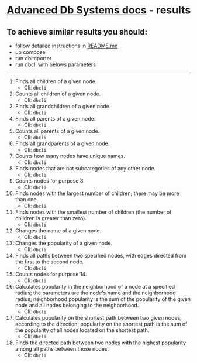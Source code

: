 ﻿# [Advanced Db Systems docs](Readme.md) - results

## To achieve similar results you should:

- follow detailed instructions in [README.md](../README.md)
- up compose
- run dbimporter
- run dbcli with belows parameters

---

1. Finds all children of a given node.
    - Cli: `dbcli`
2. Counts all children of a given node.
    - Cli: `dbcli`
3. Finds all grandchildren of a given node.
    - Cli: `dbcli`
4. Finds all parents of a given node.
    - Cli: `dbcli`
5. Counts all parents of a given node.
    - Cli: `dbcli`
6. Finds all grandparents of a given node.
    - Cli: `dbcli`
7. Counts how many nodes have unique names.
    - Cli: `dbcli`
8. Finds nodes that are not subcategories of any other node.
    - Cli: `dbcli`
9. Counts nodes for purpose 8.
    - Cli: `dbcli`
10. Finds nodes with the largest number of children; there may be more than one.
    - Cli: `dbcli`
11. Finds nodes with the smallest number of children (the number of children is greater than zero).
    - Cli: `dbcli`
12. Changes the name of a given node.
    - Cli: `dbcli`
13. Changes the popularity of a given node.
    - Cli: `dbcli`
14. Finds all paths between two specified nodes, with edges directed from the first to the second node.
    - Cli: `dbcli`
15. Counts nodes for purpose 14.
    - Cli: `dbcli`
16. Calculates popularity in the neighborhood of a node at a specified radius; the parameters are the node's name and the neighborhood radius; neighborhood popularity is
    the sum of the popularity of the given node and all nodes belonging to the neighborhood.
    - Cli: `dbcli`
17. Calculates popularity on the shortest path between two given nodes, according to the direction; popularity on the shortest path is the sum of the popularity of all
    nodes located on the shortest path.
    - Cli: `dbcli`
18. Finds the directed path between two nodes with the highest popularity among all paths between those nodes.
    - Cli: `dbcli`
